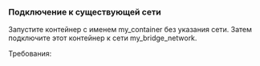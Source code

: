 
### Подключение к существующей сети

Запустите контейнер с именем my_container без указания сети. Затем подключите этот контейнер к сети my_bridge_network.

Требования:
